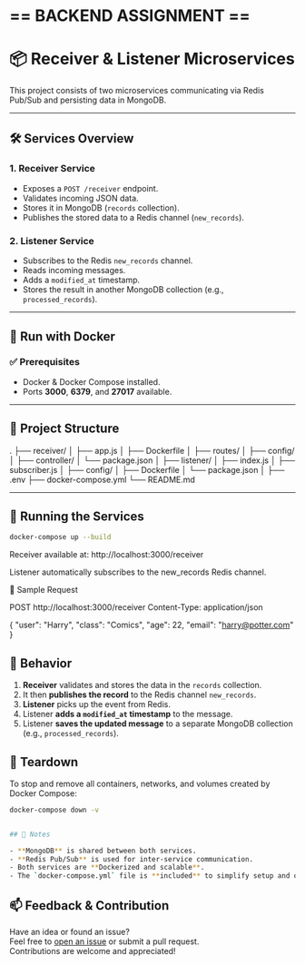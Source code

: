 # == BACKEND ASSIGNMENT ==

# 📦 Receiver & Listener Microservices

This project consists of two microservices communicating via Redis Pub/Sub and persisting data in MongoDB.

---

## 🛠 Services Overview

### 1. Receiver Service

- Exposes a `POST /receiver` endpoint.
- Validates incoming JSON data.
- Stores it in MongoDB (`records` collection).
- Publishes the stored data to a Redis channel (`new_records`).

### 2. Listener Service

- Subscribes to the Redis `new_records` channel.
- Reads incoming messages.
- Adds a `modified_at` timestamp.
- Stores the result in another MongoDB collection (e.g., `processed_records`).

---

## 🐳 Run with Docker

### ✅ Prerequisites

- Docker & Docker Compose installed.
- Ports **3000**, **6379**, and **27017** available.

---

## 📁 Project Structure

.
├── receiver/
│ ├── app.js
│ ├── Dockerfile
│ ├── routes/
│ ├── config/
│ ├── controller/
│ └── package.json
│
├── listener/
│ ├── index.js
│ ├── subscriber.js
│ ├── config/
│ ├── Dockerfile
│ └── package.json
│
├── .env
├── docker-compose.yml
└── README.md

---

## 🚀 Running the Services

```bash
docker-compose up --build
```

Receiver available at: http://localhost:3000/receiver

Listener automatically subscribes to the new_records Redis channel.

🔗 Sample Request

POST http://localhost:3000/receiver
Content-Type: application/json

{
"user": "Harry",
"class": "Comics",
"age": 22,
"email": "harry@potter.com"
}

## 🧪 Behavior

1. **Receiver** validates and stores the data in the `records` collection.
2. It then **publishes the record** to the Redis channel `new_records`.
3. **Listener** picks up the event from Redis.
4. Listener **adds a `modified_at` timestamp** to the message.
5. Listener **saves the updated message** to a separate MongoDB collection (e.g., `processed_records`).

## 🧹 Teardown

To stop and remove all containers, networks, and volumes created by Docker Compose:

```bash
docker-compose down -v


## 📌 Notes

- **MongoDB** is shared between both services.
- **Redis Pub/Sub** is used for inter-service communication.
- Both services are **Dockerized and scalable**.
- The `docker-compose.yml` file is **included** to simplify setup and orchestration.

```

## 📫 Feedback & Contribution

Have an idea or found an issue?  
Feel free to [open an issue](https://github.com/DivyankOjha/backend_assignment/issues) or submit a pull request.  
Contributions are welcome and appreciated!
